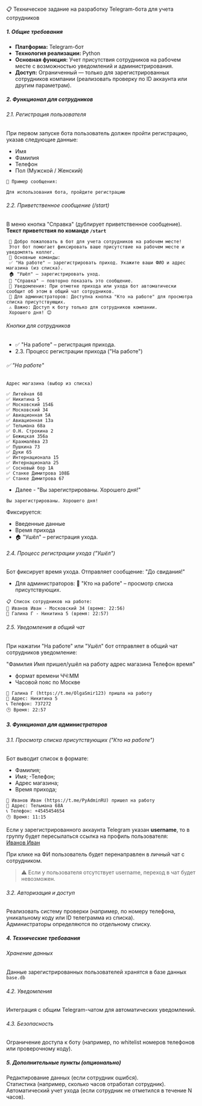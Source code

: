 📋 Техническое задание на разработку Telegram-бота для учета сотрудников

##### 1. Общие требования

- **Платформа:** Telegram-бот
- **Технология реализации:** Python
- **Основная функция:** Учет присутствия сотрудников на рабочем месте с возможностью уведомлений и администрирования.
- **Доступ:** Ограниченный — только для зарегистрированных сотрудников компании (реализовать проверку по ID аккаунта или другим параметрам).

##### 2. Функционал для сотрудников

###### 2.1. Регистрация пользователя

При первом запуске бота пользователь должен пройти регистрацию, указав следующие данные:

- Имя
- Фамилия
- Телефон
- Пол (Мужской / Женский)

```text
💬 Пример сообщения: 

Для использования бота, пройдите регистрацию
```

###### 2.2. Приветственное сообщение (/start)

В меню кнопка "Справка" (дублирует приветственное сообщение). **Текст приветствия по команде `/start`**

```text
 👋 Добро пожаловать в бот для учета сотрудников на рабочем месте!
 Этот бот помогает фиксировать ваше присутствие на рабочем месте и уведомлять коллег.
 📌 Основные команды:
 ✅ "На работе" — зарегистрировать приход. Укажите ваши ФИО и адрес магазина (из списка).
 🏠 "Ушёл" — зарегистрировать уход.
 📖 "Справка" — повторно показать это сообщение.
 🔔 Уведомления: При отметке прихода или ухода бот автоматически сообщит об этом в общий чат сотрудников.
 👥 Для администраторов: Доступна кнопка "Кто на работе" для просмотра списка присутствующих.
 ⚠️ Важно: Доступ к боту только для сотрудников компании.
 Хорошего дня! 😊
```

###### Кнопки для сотрудников

- ✅ "На работе" – регистрация прихода.
- 2.3. Процесс регистрации прихода ("На работе")

###### ✅ "На работе"

```text
Адрес магазина (выбор из списка)

✅ Литейная 68
✅ Никитина 5
✅ Московский 154Б
✅ Московский 34
✅ Авиационная 5А
✅ Авиационная 13а
✅ Тельмана 68а
✅ О.Н. Строкина 2
✅ Бежицкая 356а
✅ Крахмалёва 23
✅ Пушкина 73
✅ Дуки 65
✅ Интернационала 15
✅ Интернационала 25
✅ Сосновый бор 1А
✅ Станке Димитрова 108Б
✅ Станке Димитрова 67
```

- Далее - "Вы зарегистрированы. Хорошего дня!"

```text
Вы зарегистрированы. Хорошего дня!
```

Фиксируется:

- Введенные данные
- Время прихода
- 🏠 "Ушёл" – регистрация ухода.

###### 2.4. Процесс регистрации ухода ("Ушёл")

Бот фиксирует время ухода.
Отправляет сообщение: "До свидания!"

- Для администраторов:
👥 "Кто на работе" – просмотр списка присутствующих.

```text
📋 Список сотрудников на работе:
👤 Иванов Иван - Московский 34 (время: 22:56)
👤 Галина Г - Никитина 5 (время: 22:57)
```

###### 2.5. Уведомления в общий чат

При нажатии "На работе" или "Ушёл" бот отправляет в общий чат сотрудников уведомление:

"Фамилия Имя пришел/ушёл на работу адрес магазина Телефон время"

- формат времени ЧЧ:ММ
- Часовой пояс по Москве

```text
👤 Галина Г (https://t.me/OlgaSmir123) пришла на работу
📍 Адрес: Никитина 5
📞 Телефон: 737272
🕒 Время: 22:57
```

##### 3. Функционал для администраторов

###### 3.1. Просмотр списка присутствующих ("Кто на работе")

Бот выводит список в формате:

- Фамилия;
- Имя;
-Телефон;
- Адрес магазина;
- Время прихода;

```text
👤 Иванов Иван (https://t.me/PyAdminRU) пришел на работу
📍 Адрес: Тельмана 68А
📞 Телефон: +4545454654
🕒 Время: 11:15
```

Если у зарегистрированного аккаунта Telegram указан **username**, то в группу будет пересылаться ссылка на профиль пользователя:  
[Иванов Иван](https://t.me/PyAdminRU)

При клике на ФИ пользователь будет перенаправлен в личный чат с сотрудником.  
> ⚠️ Если у пользователя отсутствует username, переход в чат будет невозможен.

###### 3.2. Авторизация и доступ

Реализовать систему проверки (например, по номеру телефона, уникальному коду или ID телеграмма из списка).\
Администраторы определяются по отдельному списку.

##### 4. Технические требования

###### Хранение данных

Данные зарегистрированных пользователей хранятся в базе данных `base.db`

###### 4.2. Уведомления

Интеграция с общим Telegram-чатом для автоматических уведомлений.

###### 4.3. Безопасность

Ограничение доступа к боту (например, по whitelist номеров телефонов или проверочному коду).

##### 5. Дополнительные пункты (опционально)

Редактирование данных (если сотрудник ошибся).\
Статистика (например, сколько часов отработал сотрудник).\
Автоматический учет ухода (если сотрудник не отметился в течение N часов).
